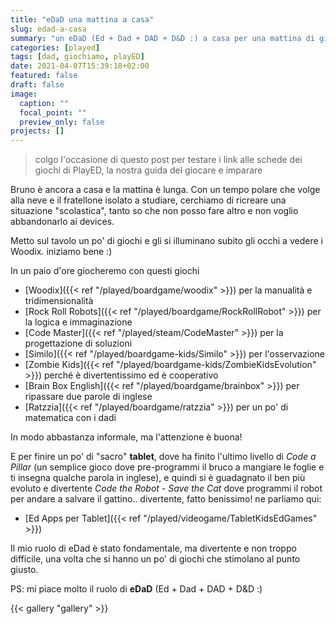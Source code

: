```yaml
---
title: "eDaD una mattina a casa"
slug: edad-a-casa
summary: "un eDaD (Ed + Dad + DAD + D&D :) a casa per una mattina di giochi didattici"
categories: [played]
tags: [dad, giochiamo, playED]
date: 2021-04-07T15:39:18+02:00
featured: false
draft: false
image:
  caption: ""
  focal_point: ""
  preview_only: false
projects: []
---
```


> colgo l'occasione di questo post per testare i link alle schede dei giochi di PlayED, la nostra guida del giocare e imparare

Bruno è ancora a casa e la mattina è lunga.
Con un tempo polare che volge alla neve e il fratellone isolato a studiare, cerchiamo di ricreare una situazione "scolastica", tanto so che non posso fare altro e non voglio abbandonarlo ai devices.

Metto sul tavolo un po' di giochi e gli si illuminano subito gli occhi a vedere i Woodix. iniziamo bene :)

In un paio d'ore giocheremo con questi giochi
- [Woodix]({{< ref "/played/boardgame/woodix" >}}) per la manualità e tridimensionalità
- [Rock Roll Robots]({{< ref "/played/boardgame/RockRollRobot" >}}) per la logica e immaginazione
- [Code Master]({{< ref "/played/steam/CodeMaster" >}}) per la progettazione di soluzioni
- [Similo]({{< ref "/played/boardgame-kids/Similo" >}}) per l'osservazione
- [Zombie Kids]({{< ref "/played/boardgame-kids/ZombieKidsEvolution" >}}) perché è divertentissimo ed è cooperativo
- [Brain Box English]({{< ref "/played/boardgame/brainbox" >}}) per ripassare due parole di inglese
- [Ratzzia]({{< ref "/played/boardgame/ratzzia" >}}) per un po' di matematica con i dadi

In modo abbastanza informale, ma l'attenzione è buona!

E per finire un po' di "sacro" **tablet**, dove ha finito l'ultimo livello di _Code a Pillar_ (un semplice gioco dove pre-programmi il bruco a mangiare le foglie e ti insegna qualche parola in inglese), e quindi si è guadagnato il ben più evoluto e divertente _Code the Robot - Save the Cat_ dove programmi il robot per andare a salvare il gattino.. divertente, fatto benissimo! ne parliamo qui:
- [Ed Apps per Tablet]({{< ref "/played/videogame/TabletKidsEdGames" >}})

Il mio ruolo di eDad è stato fondamentale, ma divertente e non troppo difficile, una volta che si hanno un po' di giochi che stimolano al punto giusto.

PS: mi piace molto il ruolo di **eDaD** (Ed + Dad + DAD + D&D :)

{{< gallery "gallery" >}}
